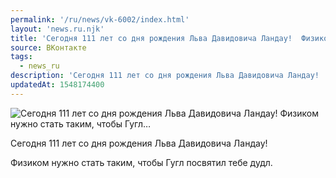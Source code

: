 ```yaml
---
permalink: '/ru/news/vk-6002/index.html'
layout: 'news.ru.njk'
title: 'Сегодня 111 лет со дня рождения Льва Давидовича Ландау!  Физиком нужно стать таким, чтобы Гугл'
source: ВКонтакте
tags:
  - news_ru
description: 'Сегодня 111 лет со дня рождения Льва Давидовича Ландау!  Физиком нужно стать таким, чтобы Гугл…'
updatedAt: 1548174400
---
```

![Сегодня 111 лет со дня рождения Льва Давидовича Ландау!  Физиком нужно стать таким, чтобы Гугл…](https://sun9-2.userapi.com/impf/c850332/v850332783/bd80d/ApsSQU-uREY.jpg?size=730x380&quality=96&proxy=1&sign=a833722151d9f62eb436f4db14f855bd&c_uniq_tag=i2Bdb3QiBduDeRldtq-uY7sJQt0x3bQtbkxIDdcM1MY&type=album)

Сегодня 111 лет со дня рождения Льва Давидовича Ландау!

Физиком нужно стать таким, чтобы Гугл посвятил тебе дудл.
